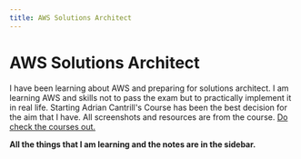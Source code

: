 ```yaml
---
title: AWS Solutions Architect
---
```


# AWS Solutions Architect

I have been learning about AWS and preparing for solutions architect. I am learning AWS and skills not to pass the exam but to practically implement it in real life. Starting Adrian Cantrill's Course has been the best decision for the aim that I have. All screenshots and resources are from the course. [Do check the courses out.](https://learn.cantrill.io)

**All the things that I am learning and the notes are in the sidebar.**
